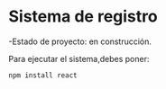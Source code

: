 <h1>Sistema de registro</h1>

-Estado de proyecto: en construcción.

Para ejecutar el sistema,debes poner:

```npm install react```
